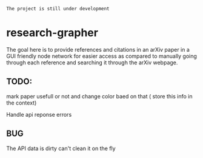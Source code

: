 `The project is still under development`

# research-grapher

The goal here is to provide references and citations in an arXiv paper in a GUI friendly node network for easier access as compared to manually going through each reference and searching it through the arXiv webpage.

## TODO:


mark paper usefull or not and change color baed on that ( store this info in the context)

Handle api reponse errors

## BUG

The API data is dirty can't clean it on the fly
